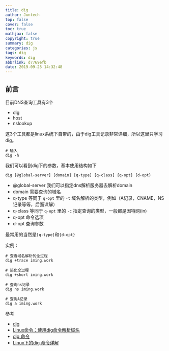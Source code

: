 ```yaml
---
title: dig
author: Juntech
top: false
cover: false
toc: true
mathjax: false
copyright: true
summary: dig
categories: js
tags: dig
keywords: dig
abbrlink: d7769efb
date: 2019-09-25 14:32:48
---
```


## 前言

目前DNS查询工具有3个

- dig
- host
- nslookup

这3个工具都是linux系统下自带的，由于dig工具记录非常详细，所以这里只学习dig。

```
# 输入
dig -h
```

我们可以看到dig下的参数，基本使用结构如下

```
dig [@global-server] [domain] [q-type] [q-class] {q-opt} {d-opt}
```

- @global-server
  我们可以指定dns解析服务器去解析domain
- domain
  需要查询的域名
- q-type 等同于 `q-opt` 里的 `-t`
  域名解析的类型，例如（A记录，CNAME，NS记录等等，后面详解）
- q-class 等同于 `q-opt` 里的 `-c`
  指定查询的类型，一般都是因特网(in)
- q-opt 命令选项
- d-opt 查询参数

最常用的当然是`[q-type]`和`{d-opt}`

实例：

```
# 查看域名解析的全过程
dig +trace iming.work

# 简化全过程
dig +short iming.work

# 查询ns记录
dig ns iming.work

# 查询A记录
dig a iming.work
```

参考

- [dig](https://ftp.isc.org/isc/bind/9.11.0a1/doc/arm/man.dig.html)
- [Linux命令：使用dig命令解析域名](https://blog.csdn.net/reyleon/article/details/12976889)
- [dig 命令](https://www.ibm.com/support/knowledgecenter/zh/ssw_aix_72/com.ibm.aix.cmds2/dig.htm)
- [Linux下的dig 命令详解](http://blog.51cto.com/41961/238942)